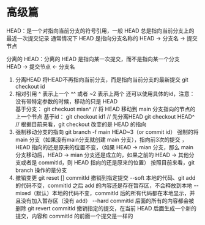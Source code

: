# 高级篇  
HEAD：是一个对指向当前分支的符号引用，一般 HEAD 总是指向当前分支上的最近一次提交记录
通常情况下 HEAD 是指向分支名称的
HEAD -> 分支名 -> 提交节点

分离的 HEAD：分离的 HEAD 是指向某一次提交，而不是指向某一个分支  
HEAD -> 提交节点 <- 分支名

1. 分离HEAD 
   将HEAD不再指向当前分支，而是指向当前分支的最新提交 git checkout id  
1. 相对引用
   ^ 表示上一个 ^^ 或者 ~2 表示上两个 还可以使用具体的id，注意： 没有带特定参数的时候，移动的只是 HEAD  
   基于分支：
    git checkuot mian^ // 将 HEAD 移动到 main 分支指向的节点的上一个节点
   基于id：
    git checkout id1 // 先分离HEAD
    git checkout HEAD^
   // 根据目前来看，git checkout 改变的是 HEAD 的指向
3. 强制移动分支的指向
   git branch -f main HEAD~3（or commit id） 强制的将 main 分支（如果没有main分支就创建 main 分支），指向前3次的提交 ，HEAD 指向的还是原来的位置不变，（如果 HEAD -> mian 分支，那么 main 分支移动后，HEAD -> mian 分支还是成立的，如果之前的 HEAD -> 其他分支或者是 commitId，则 HEAD 指向的还是原来的位置）
   按照目前来看，git branch 操作的是分支
4. 撤销变更
   git reset [] commitId
   撤销到指定提交
     --soft 本地的代码、git add 的代码不变，commitId 之后 add 的内容还是存在暂存区，不会释放到本地
     --mixed（默认）本地的代码不变，commitId 后的所有代码都在本地显示，并且没有加入暂存区（没有 add）
     --hard commitId 后面的所有的内容都会被删除
   git revert commitId
    撤销指定的提交，在当前 HEAD 后面生成一个新的提交，内容和 commitId 的前面一个提交是一样的